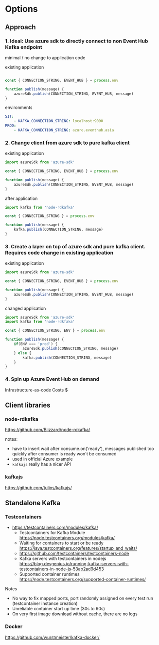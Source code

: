 # Options

## Approach

### 1. Ideal: Use azure sdk to directly connect to non Event Hub Kafka endpoint

minimal / no change to application code

existing application
```javascript

const { CONNECTION_STRING, EVENT_HUB } = process.env

function publish(message) {
    azureSdk.publish(CONNECTION_STRING, EVENT_HUB, message)
}

```

environments
```yaml
SIT:
    - KAFKA_CONNECTION_STRING: localhost:9090
PROD:
    - KAFKA_CONNECTION_STRING: azure.eventhub.asia
```

### 2. Change client from azure sdk to pure kafka client

existing application
```javascript
import azureSdk from 'azure-sdk'

const { CONNECTION_STRING, EVENT_HUB } = process.env

function publish(message) {
    azureSdk.publish(CONNECTION_STRING, EVENT_HUB, message)
}

```

after application
```javascript
import kafka from 'node-rdkafka'

const { CONNECTION_STRING } = process.env

function publish(message) {
    kafka.publish(CONNECTION_STRING, message)
}

```

### 3. Create a layer on top of azure sdk and pure kafka client. Requires code change in existing application

existing application
```javascript
import azureSdk from 'azure-sdk'

const { CONNECTION_STRING, EVENT_HUB } = process.env

function publish(message) {
    azureSdk.publish(CONNECTION_STRING, EVENT_HUB, message)
}

```

changed application
```javascript
import azureSdk from 'azure-sdk'
import kafka from 'node-rdkfaka'

const { CONNECTION_STRING, ENV } = process.env

function publish(message) {
    if(ENV === 'prod') {
        azureSdk.publish(CONNECTION_STRING, message)
    } else {
        kafka.publish(CONNECTION_STRING, message)
    }
}

```

### 4. Spin up Azure Event Hub on demand

Infrastructure-as-code
Costs $

## Client libraries

### node-rdkafka

<https://github.com/Blizzard/node-rdkafka/>

notes:

- have to insert wait after consume.on('ready'), messages published too quickly after consumer is ready won't be consumed
- used in official Azure example
- `kafkajs` really has a nicer API

### kafkajs

<https://github.com/tulios/kafkajs/>

## Standalone Kafka

### Testcontainers

- <https://testcontainers.com/modules/kafka/>
  - Testcontainers for Kafka Module <https://node.testcontainers.org/modules/kafka/>
  - Waiting for containers to start or be ready <https://java.testcontainers.org/features/startup_and_waits/>
  - <https://github.com/testcontainers/testcontainers-node>
  - Kafka servers with testcontainers in nodejs <https://blog.devgenius.io/running-kafka-servers-with-testcontainers-in-node-js-53ab2ad9d453>
  - Supported container runtimes <https://node.testcontainers.org/supported-container-runtimes/>

Notes
- No way to fix mapped ports, port randomly assigned on every test run (testcontainer instance creation)
- Unreliable container start up time (30s to 60s)
- On very first image download without cache, there are no logs

### Docker

<https://github.com/wurstmeister/kafka-docker/>